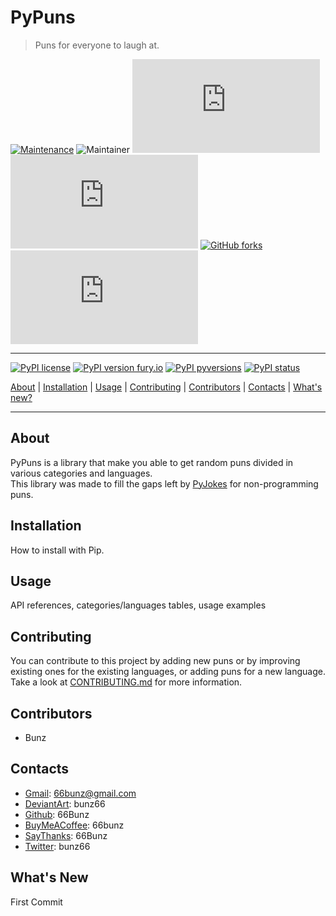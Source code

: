 # PyPuns

> Puns for everyone to laugh at.


[![Maintenance](https://img.shields.io/badge/Maintained%3F-yes-green.svg)](https://GitHub.com/66Bunz/pypuns/graphs/commit-activity)
![Maintainer](https://img.shields.io/badge/Maintainer-Bunz-magenta)
[![GitHub commits](https://badgen.net/github/commits/Naereen/Strapdown.js)](https://GitHub.com/Naereen/StrapDown.js/commit/)
[![GitHub latest commit](https://badgen.net/github/last-commit/Naereen/Strapdown.js)](https://GitHub.com/Naereen/StrapDown.js/commit/)
[![GitHub forks](https://badgen.net/github/forks/Naereen/Strapdown.js/)](https://GitHub.com/Naereen/StrapDown.js/network/)
[![GitHub stars](https://badgen.net/github/stars/Naereen/Strapdown.js)](https://GitHub.com/Naereen/StrapDown.js/stargazers/)


---

[![PyPI license](https://img.shields.io/pypi/l/ansicolortags.svg)](https://pypi.python.org/pypi/ansicolortags/)
[![PyPI version fury.io](https://badge.fury.io/py/ansicolortags.svg)](https://pypi.python.org/pypi/ansicolortags/)
[![PyPI pyversions](https://img.shields.io/pypi/pyversions/ansicolortags.svg)](https://pypi.python.org/pypi/ansicolortags/)
[![PyPI status](https://img.shields.io/pypi/status/ansicolortags.svg)](https://pypi.python.org/pypi/ansicolortags/)




[About](#about) | [Installation](#installation) | [Usage](#usage) | [Contributing](#contributing) | [Contributors](#contributors) | [Contacts](#contacts) | [What's new?](#whats-new)


---


## About

PyPuns is a library that make you able to get random puns divided in various categories and languages.  
This library was made to fill the gaps left by [PyJokes][pyjokes] for non-programming puns.


## Installation

How to install with Pip.


## Usage

API references, categories/languages tables, usage examples


## Contributing

You can contribute to this project by adding new puns or by improving existing ones for the existing languages, or adding puns for a new language. Take a look at [CONTRIBUTING.md][contributing] for more information.


## Contributors

- Bunz


## Contacts

- [Gmail][gmail]: 66bunz@gmail.com
- [DeviantArt][deviantart]: bunz66
- [Github][github]: 66Bunz
- [BuyMeACoffee][buymeacoffee]: 66bunz
- [SayThanks][saythanks]: 66Bunz
- [Twitter][twitter]: bunz66


## What's New

First Commit


[pyjokes]: https://pypi.org/project/pyjokes/
[contributing]: CONTRIBUTING.md
[gmail]: mailto:66bunz@gmail.com
[deviantart]: https://www.deviantart.com/bunz66
[github]: https://github.com/66Bunz
[buymeacoffee]: https://www.buymeacoffee.com/66bunz
[saythanks]: https://saythanks.io/to/66Bunz
[twitter]: ttps://twitter.com/bunz66

